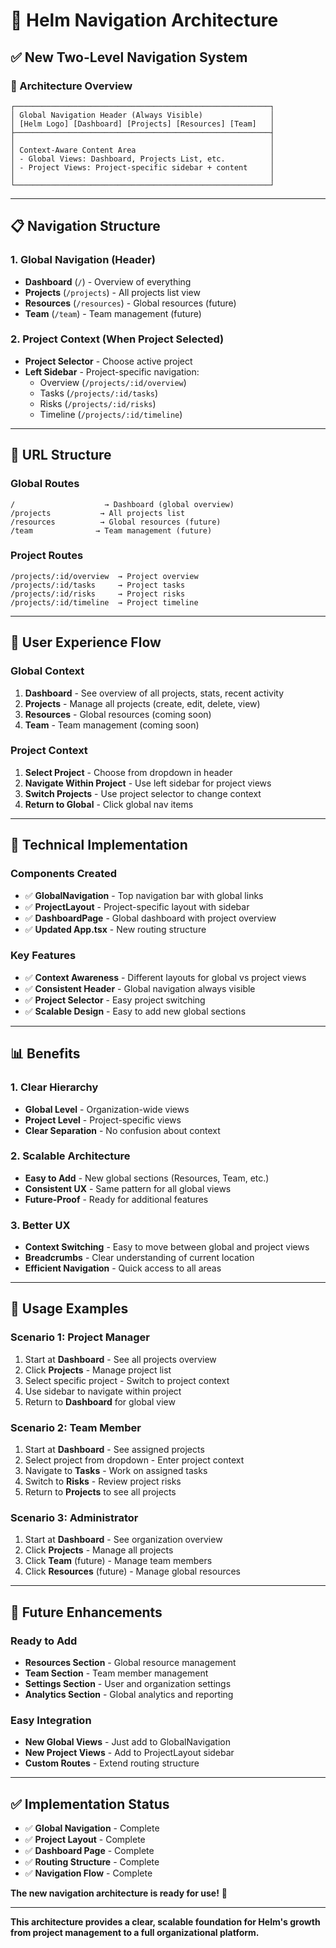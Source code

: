 # 🧭 **Helm Navigation Architecture**

## **✅ New Two-Level Navigation System**

### **🎯 Architecture Overview**

```
┌─────────────────────────────────────────────────────────┐
│ Global Navigation Header (Always Visible)               │
│ [Helm Logo] [Dashboard] [Projects] [Resources] [Team]   │
├─────────────────────────────────────────────────────────┤
│                                                         │
│ Context-Aware Content Area                              │
│ - Global Views: Dashboard, Projects List, etc.          │
│ - Project Views: Project-specific sidebar + content     │
│                                                         │
└─────────────────────────────────────────────────────────┘
```

---

## **📋 Navigation Structure**

### **1. Global Navigation (Header)**
- **Dashboard** (`/`) - Overview of everything
- **Projects** (`/projects`) - All projects list view
- **Resources** (`/resources`) - Global resources (future)
- **Team** (`/team`) - Team management (future)

### **2. Project Context (When Project Selected)**
- **Project Selector** - Choose active project
- **Left Sidebar** - Project-specific navigation:
  - Overview (`/projects/:id/overview`)
  - Tasks (`/projects/:id/tasks`)
  - Risks (`/projects/:id/risks`)
  - Timeline (`/projects/:id/timeline`)

---

## **🚀 URL Structure**

### **Global Routes**
```
/                    → Dashboard (global overview)
/projects           → All projects list
/resources          → Global resources (future)
/team              → Team management (future)
```

### **Project Routes**
```
/projects/:id/overview  → Project overview
/projects/:id/tasks     → Project tasks
/projects/:id/risks     → Project risks
/projects/:id/timeline  → Project timeline
```

---

## **🎨 User Experience Flow**

### **Global Context**
1. **Dashboard** - See overview of all projects, stats, recent activity
2. **Projects** - Manage all projects (create, edit, delete, view)
3. **Resources** - Global resources (coming soon)
4. **Team** - Team management (coming soon)

### **Project Context**
1. **Select Project** - Choose from dropdown in header
2. **Navigate Within Project** - Use left sidebar for project views
3. **Switch Projects** - Use project selector to change context
4. **Return to Global** - Click global nav items

---

## **🔧 Technical Implementation**

### **Components Created**
- ✅ **GlobalNavigation** - Top navigation bar with global links
- ✅ **ProjectLayout** - Project-specific layout with sidebar
- ✅ **DashboardPage** - Global dashboard with project overview
- ✅ **Updated App.tsx** - New routing structure

### **Key Features**
- ✅ **Context Awareness** - Different layouts for global vs project views
- ✅ **Consistent Header** - Global navigation always visible
- ✅ **Project Selector** - Easy project switching
- ✅ **Scalable Design** - Easy to add new global sections

---

## **📊 Benefits**

### **1. Clear Hierarchy**
- **Global Level** - Organization-wide views
- **Project Level** - Project-specific views
- **Clear Separation** - No confusion about context

### **2. Scalable Architecture**
- **Easy to Add** - New global sections (Resources, Team, etc.)
- **Consistent UX** - Same pattern for all global views
- **Future-Proof** - Ready for additional features

### **3. Better UX**
- **Context Switching** - Easy to move between global and project views
- **Breadcrumbs** - Clear understanding of current location
- **Efficient Navigation** - Quick access to all areas

---

## **🎯 Usage Examples**

### **Scenario 1: Project Manager**
1. Start at **Dashboard** - See all projects overview
2. Click **Projects** - Manage project list
3. Select specific project - Switch to project context
4. Use sidebar to navigate within project
5. Return to **Dashboard** for global view

### **Scenario 2: Team Member**
1. Start at **Dashboard** - See assigned projects
2. Select project from dropdown - Enter project context
3. Navigate to **Tasks** - Work on assigned tasks
4. Switch to **Risks** - Review project risks
5. Return to **Projects** to see all projects

### **Scenario 3: Administrator**
1. Start at **Dashboard** - See organization overview
2. Click **Projects** - Manage all projects
3. Click **Team** (future) - Manage team members
4. Click **Resources** (future) - Manage global resources

---

## **🚀 Future Enhancements**

### **Ready to Add**
- **Resources Section** - Global resource management
- **Team Section** - Team member management
- **Settings Section** - User and organization settings
- **Analytics Section** - Global analytics and reporting

### **Easy Integration**
- **New Global Views** - Just add to GlobalNavigation
- **New Project Views** - Add to ProjectLayout sidebar
- **Custom Routes** - Extend routing structure

---

## **✅ Implementation Status**

- ✅ **Global Navigation** - Complete
- ✅ **Project Layout** - Complete
- ✅ **Dashboard Page** - Complete
- ✅ **Routing Structure** - Complete
- ✅ **Navigation Flow** - Complete

**The new navigation architecture is ready for use!** 🎉

---

**This architecture provides a clear, scalable foundation for Helm's growth from project management to a full organizational platform.**
